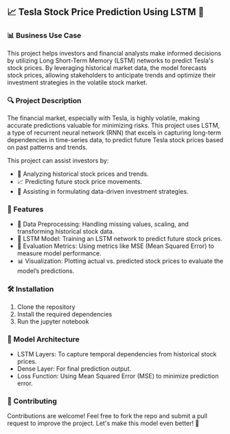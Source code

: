 ## 📈 Tesla Stock Price Prediction Using LSTM 🚀

### 📊 Business Use Case

This project helps investors and financial analysts make informed decisions by utilizing Long Short-Term Memory (LSTM) networks to predict Tesla's stock prices. By leveraging historical market data, the model forecasts stock prices, allowing stakeholders to anticipate trends and optimize their investment strategies in the volatile stock market.

### 🔍 Project Description
The financial market, especially with Tesla, is highly volatile, making accurate predictions valuable for minimizing risks. This project uses LSTM, a type of recurrent neural network (RNN) that excels in capturing long-term dependencies in time-series data, to predict future Tesla stock prices based on past patterns and trends.

This project can assist investors by:

* 📅 Analyzing historical stock prices and trends.
* 📈 Predicting future stock price movements.
* 💼 Assisting in formulating data-driven investment strategies.

### 🔧 Features
* 🧹 Data Preprocessing: Handling missing values, scaling, and transforming historical stock data.
* 🔄 LSTM Model: Training an LSTM network to predict future stock prices.
* 📏 Evaluation Metrics: Using metrics like MSE (Mean Squared Error) to measure model performance.
* 📊 Visualization: Plotting actual vs. predicted stock prices to evaluate the model’s predictions.

### 🛠️ Installation
1. Clone the repository
2. Install the required dependencies
3. Run the jupyter notebook

### 🧠 Model Architecture
* LSTM Layers: To capture temporal dependencies from historical stock prices.
* Dense Layer: For final prediction output.
* Loss Function: Using Mean Squared Error (MSE) to minimize prediction error.

### 🤝 Contributing
  Contributions are welcome! Feel free to fork the repo and submit a pull request to improve the project. Let's make this model even better! 💪
